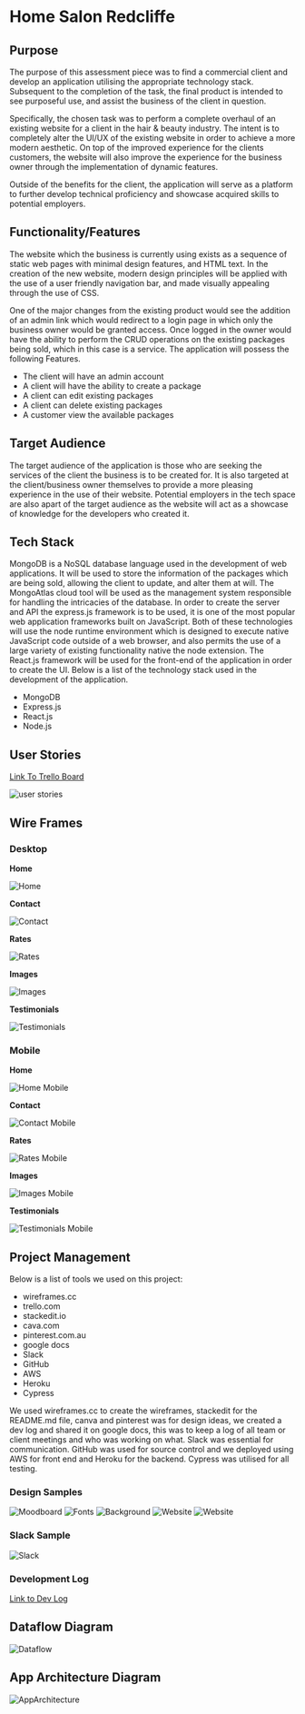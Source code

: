 # Home Salon Redcliffe

## Purpose

The purpose of this assessment piece was to find a commercial client and develop an application utilising the appropriate technology stack. Subsequent to the completion of the task, the final product is intended to see purposeful use, and assist the business of the client in question.

Specifically, the chosen task was to perform a complete overhaul of an existing website for a client in the hair & beauty industry. The intent is to completely alter the UI/UX of the existing website in order to achieve a more modern aesthetic. On top of the improved experience for the clients customers, the website will also improve the experience for the business owner through the implementation of dynamic features.

Outside of the benefits for the client, the application will serve as a platform to further develop technical proficiency and showcase acquired skills to potential employers.

## Functionality/Features

The website which the business is currently using exists as a sequence of static web pages with minimal design features, and HTML text. In the creation of the new website, modern design principles will be applied with the use of a user friendly navigation bar, and made visually appealing through the use of CSS.

One of the major changes from the existing product would see the addition of an admin link which would redirect to a login page in which only the business owner would be granted access. Once logged in the owner would have the ability to perform the CRUD operations on the existing packages being sold, which in this case is a service. The application will possess the following Features.

- The client will have an admin account
- A client will have the ability to create a package
- A client can edit existing packages
- A client can delete existing packages
- A customer view the available packages

## Target Audience

The target audience of the application is those who are seeking the services of the client the business is to be created for. It is also targeted at the client/business owner themselves to provide a more pleasing experience in the use of their website.
Potential employers in the tech space are also apart of the target audience as the website will act as a showcase of knowledge for the developers who created it.

## Tech Stack

MongoDB is a NoSQL database language used in the development of web applications. It will be used to store the information of the packages which are being sold, allowing the client to update, and alter them at will. The MongoAtlas cloud tool will be used as the management system responsible for handling the intricacies of the database. In order to create the server and API the express.js framework is to be used, it is one of the most popular web application frameworks built on JavaScript. Both of these technologies will use the node runtime environment which is designed to execute native JavaScript code outside of a web browser, and also permits the use of a large variety of existing functionality native the node extension. The React.js framework will be used for the front-end of the application in order to create the UI. Below is a list of the technology stack used in the development of the application.

- MongoDB
- Express.js
- React.js
- Node.js

## User Stories

[Link To Trello Board](https://trello.com/b/v73DMPfk/home-salon-redcliffe)

![user stories](./docs/Trello/User_Stories.png)

## Wire Frames

### Desktop

**Home**

![Home](./docs/wireframing/Home.png)

**Contact**

![Contact](./docs/wireframing/contact.png)

**Rates**

![Rates](./docs/wireframing/Rates.png)

**Images**

![Images](./docs/wireframing/images.png)

**Testimonials**

![Testimonials](./docs/wireframing/testimonials.png)

### Mobile

**Home**

![Home Mobile](./docs/wireframing/HomePhone.png)

**Contact**

![Contact Mobile](./docs/wireframing/ContactPhone.png)

**Rates**

![Rates Mobile](./docs/wireframing/RatesPhone.png)

**Images**

![Images Mobile](./docs/wireframing/ImagesPhone.png)

**Testimonials**

![Testimonials Mobile](./docs/wireframing/TestimonialsPhone.png)

## Project Management

Below is a list of tools we used on this project:

- wireframes.cc
- trello.com
- stackedit.io
- cava.com
- pinterest.com.au
- google docs
- Slack
- GitHub
- AWS
- Heroku
- Cypress

We used wireframes.cc to create the wireframes, stackedit for the README.md file, canva and pinterest was for design ideas, we created a dev log and shared it on google docs, this was to keep a log of all team or client meetings and who was working on what. Slack was essential for communication. GitHub was used for source control and we deployed using AWS for front end and Heroku for the backend. Cypress was utilised for all testing.

### Design Samples

![Moodboard](./docs/style_ideas/home_salon_moodboard.png)
![Fonts](./docs/style_ideas/fonts-1.png)
![Background](./docs/style_ideas/background-2.png)
![Website](./docs/style_ideas/website2.png)
![Website](./docs/style_ideas/website3.png)

### Slack Sample

![Slack](./docs/slack_example.png)

### Development Log

[Link to Dev Log](./docs/dev_log.docx)

## Dataflow Diagram

![Dataflow](./docs/Diagrams/Dataflow_Diagram.png)

## App Architecture Diagram

![AppArchitecture](./docs/Diagrams/App_Architecture_Diagram.png)
